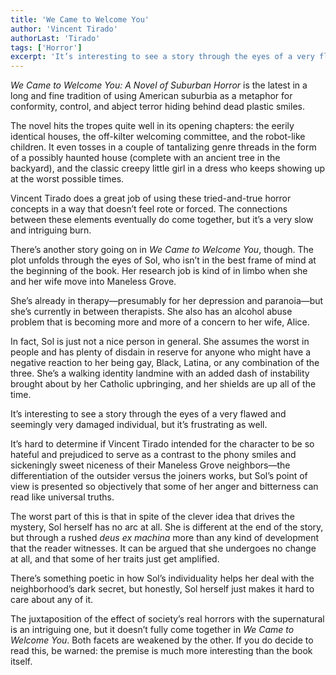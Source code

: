 ```yaml
---
title: 'We Came to Welcome You'
author: 'Vincent Tirado'
authorLast: 'Tirado'
tags: ['Horror']
excerpt: 'It’s interesting to see a story through the eyes of a very flawed and seemingly very damaged individual, but it’s frustrating as well.'
---
```


*We Came to Welcome You: A Novel of Suburban Horror* is the latest in a long and fine tradition of using American suburbia as a metaphor for conformity, control, and abject terror hiding behind dead plastic smiles. 

The novel hits the tropes quite well in its opening chapters: the eerily identical houses, the off-kilter welcoming committee, and the robot-like children. It even tosses in a couple of tantalizing genre threads in the form of a possibly haunted house (complete with an ancient tree in the backyard), and the classic creepy little girl in a dress who keeps showing up at the worst possible times.

Vincent Tirado does a great job of using these tried-and-true horror concepts in a way that doesn’t feel rote or forced. The connections between these elements eventually do come together, but it’s a very slow and intriguing burn.

There’s another story going on in *We Came to Welcome You*, though. The plot unfolds through the eyes of Sol, who isn’t in the best frame of mind at the beginning of the book. Her research job is kind of in limbo when she and her wife move into Maneless Grove. 

She’s already in therapy&mdash;presumably for her depression and paranoia&mdash;but she’s currently in between therapists. She also has an alcohol abuse problem that is becoming more and more of a concern to her wife, Alice.

In fact, Sol is just not a nice person in general. She assumes the worst in people and has plenty of disdain in reserve for anyone who might have a negative reaction to her being gay, Black, Latina, or any combination of the three. She’s a walking identity landmine with an added dash of instability brought about by her Catholic upbringing, and her shields are up all of the time.

It’s interesting to see a story through the eyes of a very flawed and seemingly very damaged individual, but it’s frustrating as well.

It’s hard to determine if Vincent Tirado intended for the character to be so hateful and prejudiced to serve as a contrast to the phony smiles and sickeningly sweet niceness of their Maneless Grove neighbors&mdash;the differentiation of the outsider versus the joiners works, but Sol’s point of view is presented so objectively that some of her anger and bitterness can read like universal truths.

The worst part of this is that in spite of the clever idea that drives the mystery, Sol herself has no arc at all. She is different at the end of the story, but through a rushed *deus ex machina* more than any kind of development that the reader witnesses. It can be argued that she undergoes no change at all, and that some of her traits just get amplified. 

There’s something poetic in how Sol’s individuality helps her deal with the neighborhood’s dark secret, but honestly, Sol herself just makes it hard to care about any of it.

The juxtaposition of the effect of society’s real horrors with the supernatural is an intriguing one, but it doesn’t fully come together in *We Came to Welcome You*. Both facets are weakened by the other. If you do decide to read this, be warned: the premise is much more interesting than the book itself.
